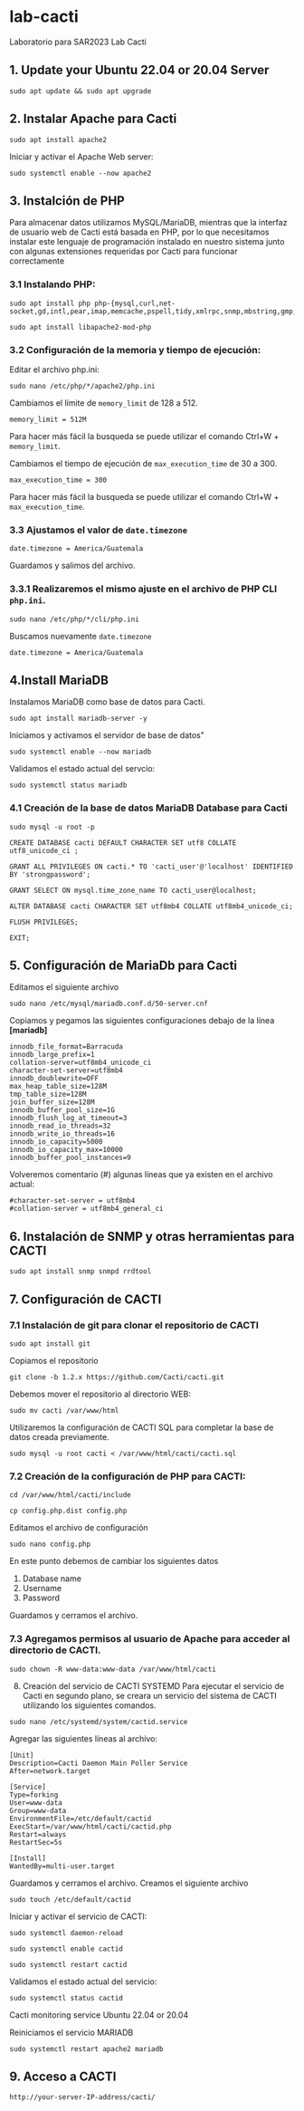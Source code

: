 # lab-cacti
Laboratorio para SAR2023 Lab Cacti

## 1. Update your Ubuntu 22.04 or 20.04 Server
```
sudo apt update && sudo apt upgrade
```

## 2. Instalar Apache para Cacti
```
sudo apt install apache2
```
Iniciar y activar el Apache Web server:
```
sudo systemctl enable --now apache2
```

## 3. Instalción de PHP
Para almacenar datos utilizamos MySQL/MariaDB, mientras que la interfaz de usuario web de Cacti está basada en PHP, por lo que necesitamos instalar este lenguaje de programación instalado en nuestro sistema junto con algunas extensiones requeridas por Cacti para funcionar correctamente

### 3.1 Instalando PHP:
```
sudo apt install php php-{mysql,curl,net-socket,gd,intl,pear,imap,memcache,pspell,tidy,xmlrpc,snmp,mbstring,gmp,json,xml,common,ldap}
```
```
sudo apt install libapache2-mod-php
```

### 3.2 Configuración de la memoria y tiempo de ejecución:
Editar el archivo php.ini:
```
sudo nano /etc/php/*/apache2/php.ini
```
Cambiamos el límite de ```memory_limit``` de 128 a 512.
```
memory_limit = 512M
```
Para hacer más fácil la busqueda se puede utilizar el comando Ctrl+W + ```memory_limit```.

Cambiamos el tiempo de ejecución de ```max_execution_time``` de  30 a 300.
```
max_execution_time = 300
```
Para hacer más fácil la busqueda se puede utilizar el comando Ctrl+W + ```max_execution_time```.

### 3.3 Ajustamos el valor de ```date.timezone```
```
date.timezone = America/Guatemala
```

Guardamos y salimos del archivo.

### 3.3.1 Realizaremos el mismo ajuste en el archivo de PHP CLI ```php.ini```.

```
sudo nano /etc/php/*/cli/php.ini
```
Buscamos nuevamente ```date.timezone```
```
date.timezone = America/Guatemala
```
 
## 4.Install MariaDB
Instalamos MariaDB como base de datos para Cacti.
```
sudo apt install mariadb-server -y
```
Iniciamos y activamos el servidor de base de datos"
```
sudo systemctl enable --now mariadb
```
Validamos el estado actual del servcio:
```
sudo systemctl status mariadb
```

### 4.1 Creación de la base de datos MariaDB Database para Cacti
```
sudo mysql -u root -p
```
```
CREATE DATABASE cacti DEFAULT CHARACTER SET utf8 COLLATE utf8_unicode_ci ;
```
```
GRANT ALL PRIVILEGES ON cacti.* TO 'cacti_user'@'localhost' IDENTIFIED BY 'strongpassword';
```
```
GRANT SELECT ON mysql.time_zone_name TO cacti_user@localhost;
```
```
ALTER DATABASE cacti CHARACTER SET utf8mb4 COLLATE utf8mb4_unicode_ci;
```
```
FLUSH PRIVILEGES;
```
```
EXIT;
```
## 5. Configuración de MariaDb para Cacti
Editamos el siguiente archivo
```
sudo nano /etc/mysql/mariadb.conf.d/50-server.cnf
```

Copiamos y pegamos las siguientes configuraciones debajo de la línea **[mariadb]**
```
innodb_file_format=Barracuda
innodb_large_prefix=1
collation-server=utf8mb4_unicode_ci
character-set-server=utf8mb4
innodb_doublewrite=OFF
max_heap_table_size=128M
tmp_table_size=128M
join_buffer_size=128M
innodb_buffer_pool_size=1G
innodb_flush_log_at_timeout=3
innodb_read_io_threads=32
innodb_write_io_threads=16
innodb_io_capacity=5000
innodb_io_capacity_max=10000
innodb_buffer_pool_instances=9
```
Volveremos comentario (#) algunas líneas que ya existen en el archivo actual:
```
#character-set-server = utf8mb4
#collation-server = utf8mb4_general_ci
```

## 6. Instalación de SNMP y otras herramientas para CACTI
```
sudo apt install snmp snmpd rrdtool
```
## 7. Configuración de CACTI

### 7.1 Instalación de git para clonar el repositorio de CACTI

```
sudo apt install git
```
Copiamos el repositorio
```
git clone -b 1.2.x https://github.com/Cacti/cacti.git
```

Debemos mover el repositorio al directorio WEB:
```
sudo mv cacti /var/www/html
```
Utilizaremos la configuración de CACTI SQL para completar la base de datos creada previamente.
```
sudo mysql -u root cacti < /var/www/html/cacti/cacti.sql

```
### 7.2 Creación de la configuración de PHP para CACTI:
```
cd /var/www/html/cacti/include
```
```
cp config.php.dist config.php
```
Editamos el archivo de configuración
```
sudo nano config.php
```
En este punto debemos de cambiar los siguientes datos
1. Database name
2. Username
3. Password

Guardamos y cerramos el archivo.

### 7.3 Agregamos permisos al usuario de Apache para acceder al directorio de CACTI.
```
sudo chown -R www-data:www-data /var/www/html/cacti
 ```

8. Creación del servicio de CACTI SYSTEMD
Para ejecutar el servicio  de Cacti en segundo plano, se creara un servicio del sistema de CACTI utilizando los siguientes comandos.
```
sudo nano /etc/systemd/system/cactid.service
```
Agregar las siguientes líneas al archivo:
```
[Unit]
Description=Cacti Daemon Main Poller Service
After=network.target

[Service]
Type=forking
User=www-data
Group=www-data
EnvironmentFile=/etc/default/cactid
ExecStart=/var/www/html/cacti/cactid.php
Restart=always
RestartSec=5s

[Install]
WantedBy=multi-user.target
```

Guardamos y cerramos el archivo.
Creamos el siguiente archivo
```
sudo touch /etc/default/cactid
```

Iniciar y activar el servicio de CACTI:
```
sudo systemctl daemon-reload
```
```
sudo systemctl enable cactid
```
```
sudo systemctl restart cactid
```
Validamos el estado actual del servicio:
```
sudo systemctl status cactid
```
Cacti monitoring service Ubuntu 22.04 or 20.04

Reiniciamos el servicio MARIADB
```
sudo systemctl restart apache2 mariadb
```

## 9. Acceso a CACTI
```
http://your-server-IP-address/cacti/
```

